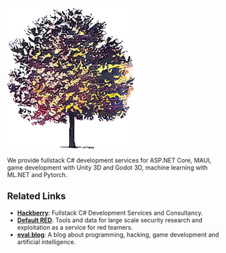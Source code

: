 ![Banner](/assets/logo.png)

We provide fullstack C# development services for ASP.NET Core, MAUI, game development with Unity 3D and Godot 3D, machine learning with ML.NET and Pytorch. 

## Related Links
- **[Hackberry](https://hackberry.xyz)**: Fullstack C# Development Services and Consultancy.
- **[Default RED](https://defaultred.com/purge)**: Tools and data for large scale security research and exploitation as a service for red teamers.
- **[eval.blog]()**: A blog about programming, hacking, game development and artificial intelligence.

